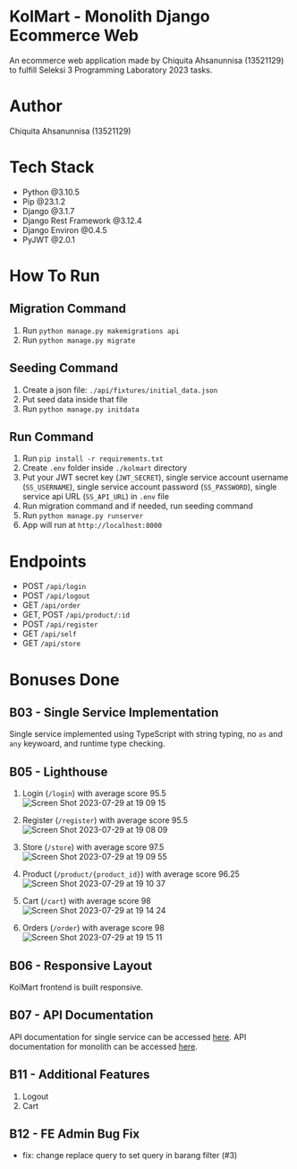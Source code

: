 # KolMart - Monolith Django Ecommerce Web
An ecommerce web application made by Chiquita Ahsanunnisa (13521129) to fulfill Seleksi 3 Programming Laboratory 2023 tasks.

# Author
Chiquita Ahsanunnisa (13521129)

# Tech Stack
- Python @3.10.5
- Pip @23.1.2
- Django @3.1.7
- Django Rest Framework @3.12.4
- Django Environ @0.4.5
- PyJWT @2.0.1

# How To Run
## Migration Command
1. Run `python manage.py makemigrations api`
2. Run `python manage.py migrate`

## Seeding Command
1. Create a json file: `./api/fixtures/initial_data.json`
2. Put seed data inside that file
3. Run `python manage.py initdata`

## Run Command
1. Run `pip install -r requirements.txt`
2. Create `.env` folder inside `./kolmart` directory
3. Put your JWT secret key (`JWT_SECRET`), single service account username (`SS_USERNAME`), single service account password (`SS_PASSWORD`), single service api URL (`SS_API_URL`) in `.env` file
4. Run migration command and if needed, run seeding command
5. Run `python manage.py runserver`
6. App will run at `http://localhost:8000`

# Endpoints
- POST `/api/login`
- POST `/api/logout`
- GET `/api/order`
- GET, POST `/api/product/:id`
- POST `/api/register`
- GET `/api/self`
- GET `/api/store`

# Bonuses Done

## B03 - Single Service Implementation
Single service implemented using TypeScript with string typing, no `as` and `any` keywoard, and runtime type checking.

## B05 - Lighthouse
1. Login (`/login`) with average score 95.5\
![Screen Shot 2023-07-29 at 19 09 15](https://github.com/ashnchiquita/KolMart-Django/assets/88751131/a901dac8-d97f-4290-817e-e4b39c782484)

2. Register (`/register`) with average score 95.5\
![Screen Shot 2023-07-29 at 19 08 09](https://github.com/ashnchiquita/KolMart-Django/assets/88751131/0f0f5c4c-1262-47cc-9f49-ba3cc6f25b04)

3. Store (`/store`) with average score 97.5\
![Screen Shot 2023-07-29 at 19 09 55](https://github.com/ashnchiquita/KolMart-Django/assets/88751131/4ed93136-9316-4d14-bbb5-09135777e55f)

4. Product (`/product/{product_id}`) with average score 96.25\
![Screen Shot 2023-07-29 at 19 10 37](https://github.com/ashnchiquita/KolMart-Django/assets/88751131/9b52bb56-b31d-44d3-bcc4-ac66cf546d61)

5. Cart (`/cart`) with average score 98\
![Screen Shot 2023-07-29 at 19 14 24](https://github.com/ashnchiquita/KolMart-Django/assets/88751131/c44f7b90-4151-4b8e-aef2-8a98abcb105d)

6. Orders (`/order`) with average score 98\
![Screen Shot 2023-07-29 at 19 15 11](https://github.com/ashnchiquita/KolMart-Django/assets/88751131/a7c92aa7-3672-4844-bc16-c65411461484)

## B06 - Responsive Layout
KolMart frontend is built responsive.

## B07 - API Documentation
API documentation for single service can be accessed [here](https://app.swaggerhub.com/apis/16521248/ohl_single_service/1). API documentation for monolith can be accessed [here](https://app.swaggerhub.com/apis/16521248/ohl_monolith/1).

## B11 - Additional Features
1. Logout
2. Cart

## B12 - FE Admin Bug Fix
- fix: change replace query to set query in barang filter (#3)
